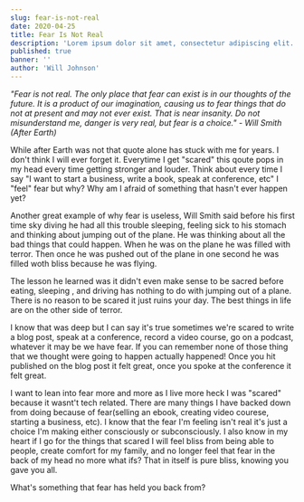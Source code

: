 ```yaml
---
slug: fear-is-not-real
date: 2020-04-25
title: Fear Is Not Real
description: 'Lorem ipsum dolor sit amet, consectetur adipiscing elit. Sed molestie leo ut sodales porta. Vivamus pharetra risus ac fermentum faucibus. Nam in sodales ex.'
published: true
banner: ''
author: 'Will Johnson'
---
```


*"Fear is not real. The only place that fear can exist is in our thoughts of the future. It is a product of our imagination, causing us to fear things that do not at present and may not ever exist. That is near insanity. Do not misunderstand me, danger is very real, but fear is a choice." - Will Smith (After Earth)*

While after Earth was not that quote alone has stuck with me for years. I don't think I will ever forget it. Everytime I get "scared" this qoute pops in my head every time getting stronger and louder. Think about every time I say "I want to start a business, write a book, speak at conference, etc" I "feel" fear but why? Why am I afraid of something that hasn't ever happen yet?

Another great example of why fear is useless, Will Smith said before his first time sky diving he had all this trouble sleeping, feeling sick to his stomach and thinking about jumping out of the plane. He was thinking about all the bad things that could happen. When he was on the plane he was filled with terror. Then once he was pushed out of the plane in one second he was filled woth bliss because he was flying.

The lesson he learned was it didn't even make sense to be sacred before eating, sleeping , and driving has nothing to do with jumping out of a plane. There is no reason to be scared it just ruins your day. The best things in life are on the other side of terror.

I know that was deep but I can say it's true sometimes we're scared to write a blog post, speak at a conference, record a video course, go on a podcast, whatever it may be we have fear. If you can remember none of those thing that we thought were going to happen actually happened! Once you hit published on the blog post it felt great, once you spoke at the conference it felt great. 

I want to lean into fear more and more as I live more heck I was "scared" because it wasnt't tech related. There are many things I have backed down from doing because of fear(selling an ebook, creating video courese, starting a business, etc). I know that the fear I'm feeling isn't real it's just a choice I'm making either consciously or subconsciously. I also know in my heart if I go for the things that scared I will feel bliss from being able to people, create comfort for my family, and no longer feel that fear in the back of my head no more what ifs? That in itself is pure bliss, knowing you gave you all.

What's something that fear has held you back from?
